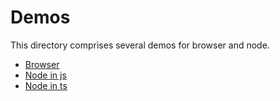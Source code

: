 # Demos

This directory comprises several demos for browser and node.

- [Browser](./demo-browser-js)
- [Node in js](./demo-node-js)
- [Node in ts](./demo-node-ts)
